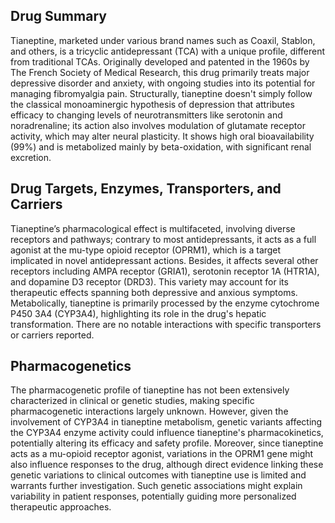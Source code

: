## Drug Summary
Tianeptine, marketed under various brand names such as Coaxil, Stablon, and others, is a tricyclic antidepressant (TCA) with a unique profile, different from traditional TCAs. Originally developed and patented in the 1960s by The French Society of Medical Research, this drug primarily treats major depressive disorder and anxiety, with ongoing studies into its potential for managing fibromyalgia pain. Structurally, tianeptine doesn't simply follow the classical monoaminergic hypothesis of depression that attributes efficacy to changing levels of neurotransmitters like serotonin and noradrenaline; its action also involves modulation of glutamate receptor activity, which may alter neural plasticity. It shows high oral bioavailability (99%) and is metabolized mainly by beta-oxidation, with significant renal excretion.

## Drug Targets, Enzymes, Transporters, and Carriers
Tianeptine’s pharmacological effect is multifaceted, involving diverse receptors and pathways; contrary to most antidepressants, it acts as a full agonist at the mu-type opioid receptor (OPRM1), which is a target implicated in novel antidepressant actions. Besides, it affects several other receptors including AMPA receptor (GRIA1), serotonin receptor 1A (HTR1A), and dopamine D3 receptor (DRD3). This variety may account for its therapeutic effects spanning both depressive and anxious symptoms. Metabolically, tianeptine is primarily processed by the enzyme cytochrome P450 3A4 (CYP3A4), highlighting its role in the drug's hepatic transformation. There are no notable interactions with specific transporters or carriers reported.

## Pharmacogenetics
The pharmacogenetic profile of tianeptine has not been extensively characterized in clinical or genetic studies, making specific pharmacogenetic interactions largely unknown. However, given the involvement of CYP3A4 in tianeptine metabolism, genetic variants affecting the CYP3A4 enzyme activity could influence tianeptine's pharmacokinetics, potentially altering its efficacy and safety profile. Moreover, since tianeptine acts as a mu-opioid receptor agonist, variations in the OPRM1 gene might also influence responses to the drug, although direct evidence linking these genetic variations to clinical outcomes with tianeptine use is limited and warrants further investigation. Such genetic associations might explain variability in patient responses, potentially guiding more personalized therapeutic approaches.